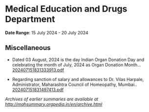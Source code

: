 # Medical Education and Drugs Department

**Date Range**: 15 July 2024 - 20 July 2024


## Miscellaneous
- Dated 03 August, 2024 is the day    Indian Organ Donation Day and celebrating the month of July, 2024 as Organ Donation Month...\
  [202407151831333913.pdf](https://gr.maharashtra.gov.in/Site/Upload/Government%20Resolutions/English/202407151831333913.pdf)

- Regarding sanction of salary and allowances to Dr. Vilas Harpale, Administrator, Maharashtra Council of Homeopathy, Mumbai..\
  [202407151831497413.pdf](https://gr.maharashtra.gov.in/Site/Upload/Government%20Resolutions/English/202407151831497413.pdf)


*Archives of earlier summaries are available at http://mahsummary.orgpedia.in/en/archive.html*